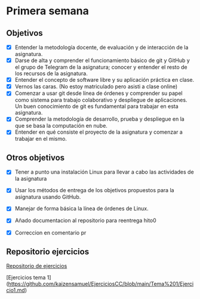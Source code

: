 # Primera semana

## Objetivos

- [x] Entender la metodología docente, de evaluación y de interacción de la asignatura.
- [x] Darse de alta y comprender el funcionamiento básico de git y GitHub y el grupo de Telegram de la asignatura; conocer y entender el resto de los recursos de la asignatura.
- [x] Entender el concepto de software libre y su aplicación práctica en clase.
- [x] Vernos las caras. (No estoy matriculado pero asisti a clase online)
- [x] Comenzar a usar git desde línea de órdenes y comprender su papel como sistema para trabajo colaborativo y despliegue de aplicaciones. Un buen conocimiento de git es fundamental para trabajar en esta asignatura.
- [x] Comprender la metodología de desarrollo, prueba y despliegue en la que se basa la computación en nube.
- [x] Entender en qué consiste el proyecto de la asignatura y comenzar a trabajar en el mismo.

## Otros objetivos

- [x] Tener a punto una instalación Linux para llevar a cabo las actividades de la asignatura
- [x] Usar los métodos de entrega de los objetivos propuestos para la asignatura usando GitHub.
- [x] Manejar de forma básica la línea de órdenes de Linux.

- [x] Añado documentacion al repositorio para reentrega hito0
- [x] Correccion en comentario pr

## Repositorio ejercicios

[Repositorio de ejercicios](https://github.com/kaizensamuel/EjerciciosCC)

[Ejercicios tema 1] (https://github.com/kaizensamuel/EjerciciosCC/blob/main/Tema%201/Ejercicio1.md)